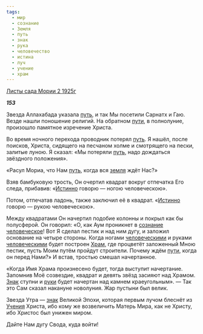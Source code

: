 ```yaml
---
tags:
  - мир
  - сознание
  - Земля
  - путь
  - знак
  - рука
  - человечество
  - истина
  - луч
  - учение
  - храм
---
```

[Листы сада Мории 2 1925г](https://127.0.0.1:4002/agni/1925)

___153___

Звезда Аллахабада указала [путь](../../../tags/#путь), и так Мы посетили Сарнатх и Гаю. Везде нашли поношение религий. На обратном [пути](../../../tags/#путь), в полнолуние, произошло памятное изречение Христа.   

Во время ночного перехода проводник потерял [путь](../../../tags/#путь). Я нашёл, после поисков, Христа, сидящего на песчаном холме и смотрящего на пески, залитые луною. Я сказал: «Мы потеряли [путь](../../../tags/#путь), надо дождаться звёздного положения».   

«Расул Мориа, что Нам [путь](../../../tags/#путь), когда вся [земля](../../../tags/#Земля) ждёт Нас?»   

Взяв бамбуковую трость, Он очертил квадрат вокруг отпечатка Его следа, прибавив: «[Истинно](../../../tags/#истина) говорю — ногою человеческою».   

Потом, отпечатав ладонь, также заключил её в квадрат. «[Истинно](../../../tags/#истина) говорю — рукою человеческою».   

Между квадратами Он начертил подобие колонны и покрыл как бы полусферой. Он говорил: «О, как Аум проникнет в [сознание](../../../tags/#сознание) [человеческое](../../../tags/#человечество)! Вот Я сделал пестик и над ним дугу, и заложил основание на четыре стороны. Когда ногами [человеческими](../../../tags/#человечество) и руками [человеческими](../../../tags/#человечество) будет построен [Храм](../../../tags/#храм), где процветёт заложенный Мною пестик, пусть Моим путём пройдут строители. Почему ждём [пути](../../../tags/#путь), когда он перед Нами?» И встав, тростью смешал начертанное.   

«Когда Имя Храма произнесено будет, тогда выступит начертание. Запомнив Моё созвездие, квадрат и девять звёзд засияют над Храмом. [Знак](../../../tags/#[знак](../../../tags/#знак)) ступни и [руки](../../../tags/#рука) будет начертан над камнем краеугольным». — Так это Сам сказал накануне новолуния. Жар пустыни был велик.   

Звезда Утра — [знак](../../../tags/#знак) Великой Эпохи, которая первым лучом блеснёт из [Учения](../../../tags/#учение) Христа, ибо кому же возвеличить Матерь Мира, как не Христу, ибо Христос был унижен миром.   

Дайте Нам дугу Свода, куда войти!   

